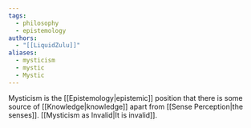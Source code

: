 ```yaml
---
tags:
  - philosophy
  - epistemology
authors:
  - "[[LiquidZulu]]"
aliases:
  - mysticism
  - mystic
  - Mystic
---
```

Mysticism is the [[Epistemology|epistemic]] position that there is some source of [[Knowledge|knowledge]] apart from [[Sense Perception|the senses]]. [[Mysticism as Invalid|It is invalid]].